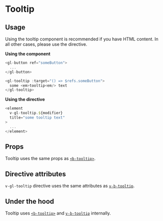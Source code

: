 # Tooltip

<!-- STORY -->

## Usage
Using the tooltip component is recommended if you have HTML content. In all other cases, please use the directive.

**Using the component**
~~~js
<gl-button ref="someButton">
  ...
</gl-button>

<gl-tooltip :target="() => $refs.someButton">
  some <em>tooltip<em/> text
</gl-tooltip>
~~~

**Using the directive**
~~~js
<element
  v-gl-tooltip.${modifier}
  title="some tooltip text"
>
  ...
</element>
~~~

## Props

Tooltip uses the same props as [`<b-tooltip>`].

## Directive attributes

`v-gl-tooltip` directive uses the same attributes as [`v-b-tooltip`].

## Under the hood
Tooltip uses [`<b-tooltip>`] and [`v-b-tooltip`] internally.

[`<b-tooltip>`]: https://bootstrap-vue.js.org/docs/components/tooltip

[`v-b-tooltip`]: https://bootstrap-vue.js.org/docs/directives/tooltip
